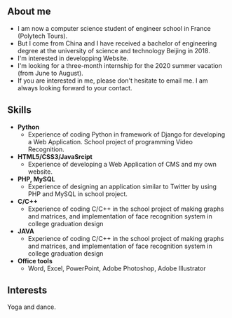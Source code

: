 ## About me

* I am now a computer science student of engineer school in France (Polytech Tours). 
* But I come from China and I have received a bachelor of engineering degree at the university of science and technology Beijing in 2018. 
* I'm interested in developping Website.
* I'm looking for a three-month internship for the 2020 summer vacation (from June to August).
* If you are interested in me, please don't hesitate to email me. I am always looking forward to your contact.

## Skills

* **Python**
  * Experience of coding Python in framework of Django for developing a Web Application. School project of programming Video Recognition.
* **HTML5/CSS3/JavaSrcipt**
  * Experience of developing a Web Application of CMS and my own website.
* **PHP, MySQL**
  * Experience of designing an application similar to Twitter by using PHP and MySQL in school project.
* **C/C++**
  * Experience of coding C/C++ in the school project of making graphs and matrices, and implementation of face recognition system in college graduation design
* **JAVA**
  * Experience of coding C/C++ in the school project of making graphs and matrices, and implementation of face recognition system in college graduation design
* **Office tools**
  * Word, Excel, PowerPoint, Adobe Photoshop, Adobe Illustrator

## Interests

Yoga and dance.


